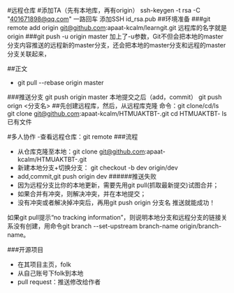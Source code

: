 #远程仓库
#添加TA（先有本地库，再有origin）
 ssh-keygen -t rsa -C "401671898@qq.com" 一路回车
添加SSH  id_rsa.pub
##环境准备
###git remote add origin git@github.com:apaat-kcalm/learngit.git
远程库的名字就是origin
###git push -u origin master
加上了-u参数，Git不但会把本地的master分支内容推送的远程新的master分支，还会把本地的master分支和远程的master分支关联起来，

##正文
- git pull --rebase origin master

###推送分支 git push origin master
本地提交之后（add，commit）
git push orign <分支名>
##先创建远程库，然后，从远程库克隆
命令：git clone/cd/ls
 git clone git@github.com:apaat-kcalm/HTMUAKTBT-.git
cd HTMUAKTBT-
ls 已有文件

#多人协作
-查看远程仓库：git remote
###流程
- 从仓库克隆至本地：git clone git@github.com:apaat-kcalm/HTMUAKTBT-.git
- 新建本地分支+切换分支： git checkout -b dev origin/dev
-  add,commit,git push origin dev
######推送失败
- 因为远程分支比你的本地更新，需要先用git pull(抓取最新提交)试图合并；
- 如果合并有冲突，则解决冲突，并在本地提交；
- 没有冲突或者解决掉冲突后，再用git push origin 分支名 推送就能成功！

如果git pull提示“no tracking information”，则说明本地分支和远程分支的链接关系没有创建，用命令git branch --set-upstream branch-name origin/branch-name。

###开源项目
- 在其项目主页，folk
- 从自己账号下folk到本地
- pull request：推送修改给作者
